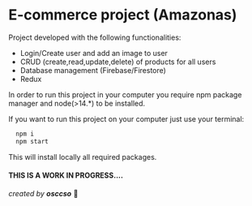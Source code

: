 # E-commerce project (Amazonas) #

Project developed with the following functionalities:

- Login/Create user and add an image to user
- CRUD (create,read,update,delete) of products for all users
- Database management (Firebase/Firestore)
- Redux

In order to run this project in your computer you require npm package manager and node(>14.*) to be installed.

If you want to run this project on your computer just use your terminal:
```js
  npm i
  npm start
```
This will install locally all required packages.

#### THIS IS A WORK IN PROGRESS.... ####

*created by **osccso*** :rocket: